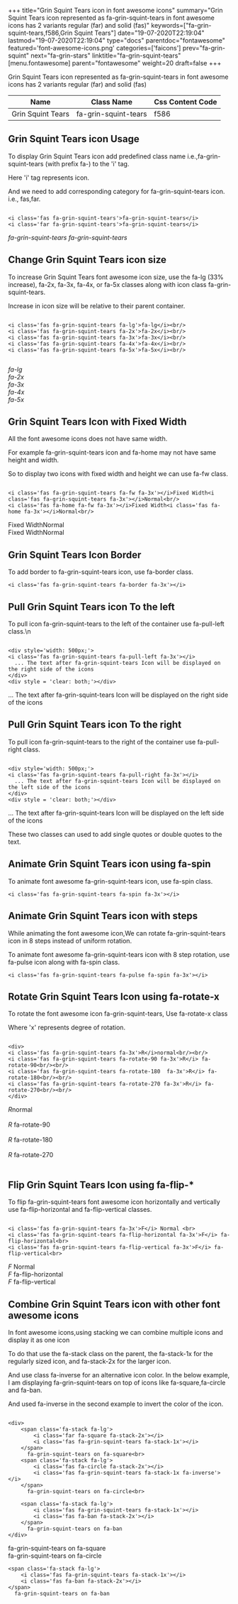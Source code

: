 +++
title="Grin Squint Tears icon in font awesome icons"
summary="Grin Squint Tears icon represented as fa-grin-squint-tears in font awesome icons has 2 variants regular (far) and solid (fas)"
keywords=["fa-grin-squint-tears,f586,Grin Squint Tears"]
date="19-07-2020T22:19:04"
lastmod="19-07-2020T22:19:04"
type="docs"
parentdoc="fontawesome"
featured='font-awesome-icons.png'
categories=['faicons']
prev="fa-grin-squint"
next="fa-grin-stars"
linktitle="fa-grin-squint-tears"
[menu.fontawesome]
parent="fontawesome"
weight=20
draft=false
+++


Grin Squint Tears icon represented as fa-grin-squint-tears in font awesome icons has 2 variants regular (far) and solid (fas)

<div class='table-responsive'><table class='table'><thead><tr><th>Name</th><th>Class Name</th><th>Css Content Code</th></tr></thead><tbody><tr><td>Grin Squint Tears</td><td>fa-grin-squint-tears</td><td>f586</td></tr></tbody></table></div>



## Grin Squint Tears icon Usage

To display Grin Squint Tears icon add predefined class name i.e.,fa-grin-squint-tears (with prefix fa-) to the 'i' tag.

Here 'i' tag represents icon.

And we need to add corresponding category for fa-grin-squint-tears icon. i.e., fas,far.


```

<i class='fas fa-grin-squint-tears'>fa-grin-squint-tears</i>
<i class='far fa-grin-squint-tears'>fa-grin-squint-tears</i>
```

<i class='fas fa-grin-squint-tears'>fa-grin-squint-tears</i>
<i class='far fa-grin-squint-tears'>fa-grin-squint-tears</i>




## Change Grin Squint Tears icon size
To increase Grin Squint Tears font awesome icon size, use the fa-lg (33% increase), fa-2x, fa-3x, fa-4x, or fa-5x classes along with icon class fa-grin-squint-tears.

Increase in icon size will be relative to their parent container. 

```

<i class='fas fa-grin-squint-tears fa-lg'>fa-lg</i><br/>
<i class='fas fa-grin-squint-tears fa-2x'>fa-2x</i><br/>
<i class='fas fa-grin-squint-tears fa-3x'>fa-3x</i><br/>
<i class='fas fa-grin-squint-tears fa-4x'>fa-4x</i><br/>
<i class='fas fa-grin-squint-tears fa-5x'>fa-5x</i><br/>
            
```

<i class='fas fa-grin-squint-tears fa-lg'>fa-lg</i><br/>
<i class='fas fa-grin-squint-tears fa-2x'>fa-2x</i><br/>
<i class='fas fa-grin-squint-tears fa-3x'>fa-3x</i><br/>
<i class='fas fa-grin-squint-tears fa-4x'>fa-4x</i><br/>
<i class='fas fa-grin-squint-tears fa-5x'>fa-5x</i><br/>
            



## Grin Squint Tears Icon with Fixed Width 

All the font awesome icons does not have same width.

For example fa-grin-squint-tears icon and fa-home may not have same height and width.

So to display two icons with fixed width and height we can use fa-fw class.


```

<i class='fas fa-grin-squint-tears fa-fw fa-3x'></i>Fixed Width<i class='fas fa-grin-squint-tears fa-3x'></i>Normal<br/>
<i class='fas fa-home fa-fw fa-3x'></i>Fixed Width<i class='fas fa-home fa-3x'></i>Normal<br/>
```

<i class='fas fa-grin-squint-tears fa-fw fa-3x'></i>Fixed Width<i class='fas fa-grin-squint-tears fa-3x'></i>Normal<br/>
<i class='fas fa-home fa-fw fa-3x'></i>Fixed Width<i class='fas fa-home fa-3x'></i>Normal<br/>



## Grin Squint Tears Icon Border 

To add border to fa-grin-squint-tears icon, use fa-border class.


```
<i class='fas fa-grin-squint-tears fa-border fa-3x'></i>

```
<i class='fas fa-grin-squint-tears fa-border fa-3x'></i>





## Pull Grin Squint Tears icon To the left

To pull icon fa-grin-squint-tears to the left of the container use fa-pull-left class.\n

```

<div style='width: 500px;'>
<i class='fas fa-grin-squint-tears fa-pull-left fa-3x'></i>
  ... The text after fa-grin-squint-tears Icon will be displayed on the right side of the icons
</div>
<div style = 'clear: both;'></div>
```

<div style='width: 500px;'>
<i class='fas fa-grin-squint-tears fa-pull-left fa-3x'></i>
  ... The text after fa-grin-squint-tears Icon will be displayed on the right side of the icons
</div>
<div style = 'clear: both;'></div>




## Pull Grin Squint Tears icon To the right
To pull icon fa-grin-squint-tears to the right of the container use fa-pull-right class.

```

<div style='width: 500px;'>
<i class='fas fa-grin-squint-tears fa-pull-right fa-3x'></i>
  ... The text after fa-grin-squint-tears Icon will be displayed on the left side of the icons
</div>
<div style = 'clear: both;'></div>
```

<div style='width: 500px;'>
<i class='fas fa-grin-squint-tears fa-pull-right fa-3x'></i>
  ... The text after fa-grin-squint-tears Icon will be displayed on the left side of the icons
</div>
<div style = 'clear: both;'></div>

These two classes can used to add single quotes or double quotes to the text.


## Animate Grin Squint Tears icon using fa-spin
To animate font awesome fa-grin-squint-tears icon, use fa-spin class.

```
<i class='fas fa-grin-squint-tears fa-spin fa-3x'></i>
```
<i class='fas fa-grin-squint-tears fa-spin fa-3x'></i>




## Animate Grin Squint Tears icon with steps
While animating the font awesome icon,We can rotate fa-grin-squint-tears icon in 8 steps instead of uniform rotation.

To animate font awesome fa-grin-squint-tears icon with 8 step rotation, use fa-pulse icon along with fa-spin class.


```
<i class='fas fa-grin-squint-tears fa-pulse fa-spin fa-3x'></i>

```
<i class='fas fa-grin-squint-tears fa-pulse fa-spin fa-3x'></i>





## Rotate Grin Squint Tears Icon using fa-rotate-x
To rotate the font awesome icon fa-grin-squint-tears, Use fa-rotate-x class

Where 'x' represents degree of rotation.


```

<div>
<i class='fas fa-grin-squint-tears fa-3x'>R</i>normal<br/><br/>
<i class='fas fa-grin-squint-tears fa-rotate-90 fa-3x'>R</i> fa-rotate-90<br/><br/> 
<i class='fas fa-grin-squint-tears fa-rotate-180  fa-3x'>R</i> fa-rotate-180<br/><br/> 
<i class='fas fa-grin-squint-tears fa-rotate-270 fa-3x'>R</i> fa-rotate-270<br/><br/>
</div>
```

<div>
<i class='fas fa-grin-squint-tears fa-3x'>R</i>normal<br/><br/>
<i class='fas fa-grin-squint-tears fa-rotate-90 fa-3x'>R</i> fa-rotate-90<br/><br/> 
<i class='fas fa-grin-squint-tears fa-rotate-180  fa-3x'>R</i> fa-rotate-180<br/><br/> 
<i class='fas fa-grin-squint-tears fa-rotate-270 fa-3x'>R</i> fa-rotate-270<br/><br/>
</div>




## Flip Grin Squint Tears Icon using fa-flip-*
To flip fa-grin-squint-tears font awesome icon horizontally and vertically use fa-flip-horizontal and fa-flip-vertical classes. 

```

<i class='fas fa-grin-squint-tears fa-3x'>F</i> Normal <br>
<i class='fas fa-grin-squint-tears fa-flip-horizontal fa-3x'>F</i> fa-flip-horizontal<br>
<i class='fas fa-grin-squint-tears fa-flip-vertical fa-3x'>F</i> fa-flip-vertical<br>
```

<i class='fas fa-grin-squint-tears fa-3x'>F</i> Normal <br>
<i class='fas fa-grin-squint-tears fa-flip-horizontal fa-3x'>F</i> fa-flip-horizontal<br>
<i class='fas fa-grin-squint-tears fa-flip-vertical fa-3x'>F</i> fa-flip-vertical<br>




## Combine Grin Squint Tears icon with other font awesome icons
In font awesome icons,using stacking we can combine multiple icons and display it as one icon 

To do that use the fa-stack class on the parent, the fa-stack-1x for the regularly sized icon, and fa-stack-2x for the larger icon.

And use class fa-inverse for an alternative icon color. 
In the below example, I am displaying fa-grin-squint-tears on top of icons like fa-square,fa-circle and fa-ban.

And used fa-inverse in the second example to invert the color of the icon.

```

<div>
    <span class='fa-stack fa-lg'>
        <i class='far fa-square fa-stack-2x'></i>
        <i class='fas fa-grin-squint-tears fa-stack-1x'></i>
    </span>
      fa-grin-squint-tears on fa-square<br>
    <span class='fa-stack fa-lg'>
        <i class='fas fa-circle fa-stack-2x'></i>
        <i class='fas fa-grin-squint-tears fa-stack-1x fa-inverse'></i>
    </span>
      fa-grin-squint-tears on fa-circle<br>

    <span class='fa-stack fa-lg'>
        <i class='fas fa-grin-squint-tears fa-stack-1x'></i>
        <i class='fas fa-ban fa-stack-2x'></i>
    </span>
      fa-grin-squint-tears on fa-ban
</div>
```

<div>
    <span class='fa-stack fa-lg'>
        <i class='far fa-square fa-stack-2x'></i>
        <i class='fas fa-grin-squint-tears fa-stack-1x'></i>
    </span>
      fa-grin-squint-tears on fa-square<br>
    <span class='fa-stack fa-lg'>
        <i class='fas fa-circle fa-stack-2x'></i>
        <i class='fas fa-grin-squint-tears fa-stack-1x fa-inverse'></i>
    </span>
      fa-grin-squint-tears on fa-circle<br>

    <span class='fa-stack fa-lg'>
        <i class='fas fa-grin-squint-tears fa-stack-1x'></i>
        <i class='fas fa-ban fa-stack-2x'></i>
    </span>
      fa-grin-squint-tears on fa-ban
</div>






